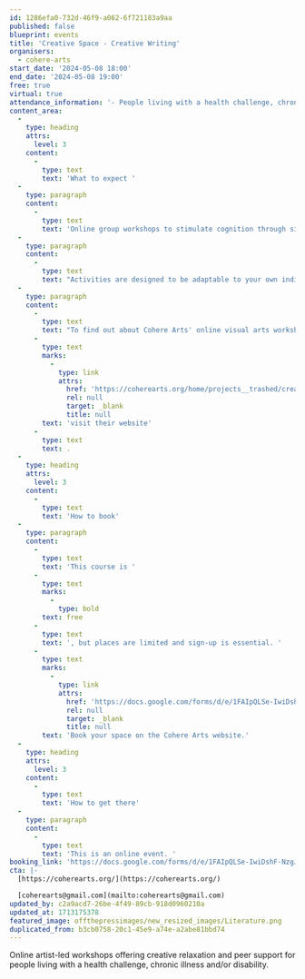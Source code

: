 ```yaml
---
id: 1286efa0-732d-46f9-a062-6f721183a9aa
published: false
blueprint: events
title: 'Creative Space - Creative Writing'
organisers:
  - cohere-arts
start_date: '2024-05-08 18:00'
end_date: '2024-05-08 19:00'
free: true
virtual: true
attendance_information: '- People living with a health challenge, chronic illness, and/or disability'
content_area:
  -
    type: heading
    attrs:
      level: 3
    content:
      -
        type: text
        text: 'What to expect '
  -
    type: paragraph
    content:
      -
        type: text
        text: 'Online group workshops to stimulate cognition through simple writing exercises in poetry, short stories, drama and comedy. Suitable for complete novices and more experienced writers, the focus is on fun and word play.'
  -
    type: paragraph
    content:
      -
        type: text
        text: "Activities are designed to be adaptable to your own individual needs and energy levels.\_Delivered via Zoom."
  -
    type: paragraph
    content:
      -
        type: text
        text: "To find out about Cohere Arts' online visual arts workshops and singing workshops "
      -
        type: text
        marks:
          -
            type: link
            attrs:
              href: 'https://coherearts.org/home/projects__trashed/creativespace/'
              rel: null
              target: _blank
              title: null
        text: 'visit their website'
      -
        type: text
        text: .
  -
    type: heading
    attrs:
      level: 3
    content:
      -
        type: text
        text: 'How to book'
  -
    type: paragraph
    content:
      -
        type: text
        text: 'This course is '
      -
        type: text
        marks:
          -
            type: bold
        text: free
      -
        type: text
        text: ', but places are limited and sign-up is essential. '
      -
        type: text
        marks:
          -
            type: link
            attrs:
              href: 'https://docs.google.com/forms/d/e/1FAIpQLSe-IwiDshF-NzgJGn0b0WUf1royKwb7yHEcujae3BUGrere5w/viewform'
              rel: null
              target: _blank
              title: null
        text: 'Book your space on the Cohere Arts website.'
  -
    type: heading
    attrs:
      level: 3
    content:
      -
        type: text
        text: 'How to get there'
  -
    type: paragraph
    content:
      -
        type: text
        text: 'This is an online event. '
booking_link: 'https://docs.google.com/forms/d/e/1FAIpQLSe-IwiDshF-NzgJGn0b0WUf1royKwb7yHEcujae3BUGrere5w/viewform'
cta: |-
  [https://coherearts.org/](https://coherearts.org/)

  [coherearts@gmail.com](mailto:coherearts@gmail.com)
updated_by: c2a9acd7-26be-4f49-89cb-918d0960210a
updated_at: 1713175378
featured_image: offthepressimages/new_resized_images/Literature.png
duplicated_from: b3cb0758-20c1-45e9-a74e-a2abe81bbd74
---
```

Online artist-led workshops offering creative relaxation and peer support for people living with a health challenge, chronic illness and/or disability.
